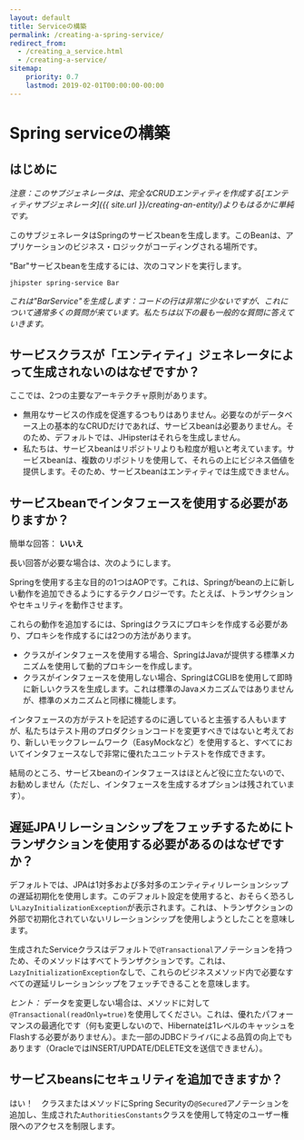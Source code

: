 ```yaml
---
layout: default
title: Serviceの構築
permalink: /creating-a-spring-service/
redirect_from:
  - /creating_a_service.html
  - /creating-a-service/
sitemap:
    priority: 0.7
    lastmod: 2019-02-01T00:00:00-00:00
---
```


# <i class="fa fa-bolt"></i> Spring serviceの構築

## はじめに

_注意：このサブジェネレータは、完全なCRUDエンティティを作成する[エンティティサブジェネレータ]({{ site.url }}/creating-an-entity/)よりもはるかに単純です。_

このサブジェネレータはSpringのサービスbeanを生成します。このBeanは、アプリケーションのビジネス・ロジックがコーディングされる場所です。

"Bar"サービスbeanを生成するには、次のコマンドを実行します。

`jhipster spring-service Bar`

_これは"BarService"を生成します：コードの行は非常に少ないですが、これについて通常多くの質問が来ています。私たちは以下の最も一般的な質問に答えていきます。_

## サービスクラスが「エンティティ」ジェネレータによって生成されないのはなぜですか？

ここでは、2つの主要なアーキテクチャ原則があります。

*   無用なサービスの作成を促進するつもりはありません。必要なのがデータベース上の基本的なCRUDだけであれば、サービスbeanは必要ありません。そのため、デフォルトでは、JHipsterはそれらを生成しません。
*   私たちは、サービスbeanはリポジトリよりも粒度が粗いと考えています。サービスbeanは、複数のリポジトリを使用して、それらの上にビジネス価値を提供します。そのため、サービスbeanはエンティティでは生成できません。

## サービスbeanでインタフェースを使用する必要がありますか？

簡単な回答： **いいえ**

長い回答が必要な場合は、次のようにします。

Springを使用する主な目的の1つはAOPです。これは、Springがbeanの上に新しい動作を追加できるようにするテクノロジーです。たとえば、トランザクションやセキュリティを動作させます。

これらの動作を追加するには、Springはクラスにプロキシを作成する必要があり、プロキシを作成するには2つの方法があります。

*   クラスがインタフェースを使用する場合、SpringはJavaが提供する標準メカニズムを使用して動的プロキシーを作成します。
*   クラスがインタフェースを使用しない場合、SpringはCGLIBを使用して即時に新しいクラスを生成します。これは標準のJavaメカニズムではありませんが、標準のメカニズムと同様に機能します。

インタフェースの方がテストを記述するのに適していると主張する人もいますが、私たちはテスト用のプロダクションコードを変更すべきではないと考えており、新しいモックフレームワーク（EasyMockなど）を使用すると、すべてにおいてインタフェースなしで非常に優れたユニットテストを作成できます。

結局のところ、サービスbeanのインタフェースはほとんど役に立たないので、お勧めしません（ただし、インタフェースを生成するオプションは残されています）。

## 遅延JPAリレーションシップをフェッチするためにトランザクションを使用する必要があるのはなぜですか？

デフォルトでは、JPAは1対多および多対多のエンティティリレーションシップの遅延初期化を使用します。このデフォルト設定を使用すると、おそらく恐ろしい`LazyInitializationException`が表示されます。これは、トランザクションの外部で初期化されていないリレーションシップを使用しようとしたことを意味します。

生成されたServiceクラスはデフォルトで`@Transactional`アノテーションを持つため、そのメソッドはすべてトランザクションです。これは、`LazyInitializationException`なしで、これらのビジネスメソッド内で必要なすべての遅延リレーションシップをフェッチできることを意味します。

_ヒント：_ データを変更しない場合は、メソッドに対して`@Transactional(readOnly=true)`を使用してください。これは、優れたパフォーマンスの最適化です（何も変更しないので、Hibernateは1レベルのキャッシュをFlashする必要がありません）。また一部のJDBCドライバによる品質の向上でもあります（OracleではINSERT/UPDATE/DELETE文を送信できません）。

## サービスbeansにセキュリティを追加できますか？

はい！　クラスまたはメソッドにSpring Securityの`@Secured`アノテーションを追加し、生成された`AuthoritiesConstants`クラスを使用して特定のユーザー権限へのアクセスを制限します。
